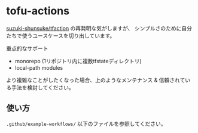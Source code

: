 # tofu-actions

[suzuki-shunsuke/tfaction](https://github.com/suzuki-shunsuke/tfaction) の再発明な気がしますが、
シンプルさのために自分たちで使うユースケースを切り出しています。

重点的なサポート
- monorepo (1リポジトリ内に複数tfstateディレクトリ)
- local-path modules

より複雑なことがしたくなった場合、上のようなメンテナンス & 信頼されている手法を検討してください。

## 使い方

`.github/example-workflows/` 以下のファイルを参照してください。
